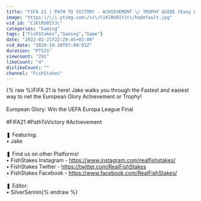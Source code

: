 ```yaml
---
title: "FIFA 21 | PATH TO VICTORY - ACHIEVEMENT \/ TROPHY GUIDE (Easy Way)"
image: "https:\/\/i.ytimg.com\/vi\/CiKlRU0IYJc\/hqdefault.jpg"
vid_id: "CiKlRU0IYJc"
categories: "Gaming"
tags: ["FishStakes","Gaming","Game"]
date: "2022-02-21T22:29:45+03:00"
vid_date: "2020-10-10T07:00:01Z"
duration: "PT52S"
viewcount: "291"
likeCount: "4"
dislikeCount: ""
channel: "FishStakes"
---
```

{% raw %}FIFA 21 is here! Jake walks you through the Fastest and easiest way to net the European Glory Achievement or Trophy!<br /><br />European Glory: Win the UEFA Europa League Final<br /><br />#FIFA21 #PathToVictory #Achievement<br /><br />❚ Featuring: <br />• Jake<br /><br />❚ Find us on other Platforms!<br />• FishStakes Instagram - <a rel="nofollow" target="blank" href="https://www.instagram.com/realfishstakes/">https://www.instagram.com/realfishstakes/</a><br />• FishStakes Twitter - <a rel="nofollow" target="blank" href="https://twitter.com/RealFishStakes">https://twitter.com/RealFishStakes</a><br />• FishStakes Facebook - <a rel="nofollow" target="blank" href="https://www.facebook.com/RealFishStakes/">https://www.facebook.com/RealFishStakes/</a><br /><br />❚ Editor:<br />• SilverSennin{% endraw %}
